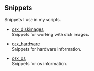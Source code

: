 ## Snippets

Snippets I use in my scripts.

* [osx_diskimages](https://github.com/erikberglund/Scripts/blob/master/snippets/osx_diskimages.md)  
 Snippets for working with disk images.


* [osx_hardware](https://github.com/erikberglund/Scripts/blob/master/snippets/osx_hardware.md)  
 Snippets for hardware information.

* [osx_os](https://github.com/erikberglund/Scripts/blob/master/snippets/osx_os.md)  
 Snippets for os information.
